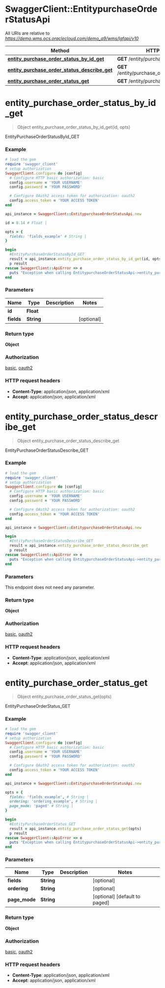 # SwaggerClient::EntitypurchaseOrderStatusApi

All URIs are relative to *https://demo.wms.ocs.oraclecloud.com/demo_a9/wms/lgfapi/v10*

Method | HTTP request | Description
------------- | ------------- | -------------
[**entity_purchase_order_status_by_id_get**](EntitypurchaseOrderStatusApi.md#entity_purchase_order_status_by_id_get) | **GET** /entity/purchase_order_status/{id} | EntityPurchaseOrderStatusById_GET
[**entity_purchase_order_status_describe_get**](EntitypurchaseOrderStatusApi.md#entity_purchase_order_status_describe_get) | **GET** /entity/purchase_order_status/describe | EntityPurchaseOrderStatusDescribe_GET
[**entity_purchase_order_status_get**](EntitypurchaseOrderStatusApi.md#entity_purchase_order_status_get) | **GET** /entity/purchase_order_status | EntityPurchaseOrderStatus_GET


# **entity_purchase_order_status_by_id_get**
> Object entity_purchase_order_status_by_id_get(id, opts)

EntityPurchaseOrderStatusById_GET



### Example
```ruby
# load the gem
require 'swagger_client'
# setup authorization
SwaggerClient.configure do |config|
  # Configure HTTP basic authorization: basic
  config.username = 'YOUR USERNAME'
  config.password = 'YOUR PASSWORD'

  # Configure OAuth2 access token for authorization: oauth2
  config.access_token = 'YOUR ACCESS TOKEN'
end

api_instance = SwaggerClient::EntitypurchaseOrderStatusApi.new

id = 8.14 # Float | 

opts = { 
  fields: 'fields_example' # String | 
}

begin
  #EntityPurchaseOrderStatusById_GET
  result = api_instance.entity_purchase_order_status_by_id_get(id, opts)
  p result
rescue SwaggerClient::ApiError => e
  puts "Exception when calling EntitypurchaseOrderStatusApi->entity_purchase_order_status_by_id_get: #{e}"
end
```

### Parameters

Name | Type | Description  | Notes
------------- | ------------- | ------------- | -------------
 **id** | **Float**|  | 
 **fields** | **String**|  | [optional] 

### Return type

**Object**

### Authorization

[basic](../README.md#basic), [oauth2](../README.md#oauth2)

### HTTP request headers

 - **Content-Type**: application/json, application/xml
 - **Accept**: application/json, application/xml



# **entity_purchase_order_status_describe_get**
> Object entity_purchase_order_status_describe_get

EntityPurchaseOrderStatusDescribe_GET



### Example
```ruby
# load the gem
require 'swagger_client'
# setup authorization
SwaggerClient.configure do |config|
  # Configure HTTP basic authorization: basic
  config.username = 'YOUR USERNAME'
  config.password = 'YOUR PASSWORD'

  # Configure OAuth2 access token for authorization: oauth2
  config.access_token = 'YOUR ACCESS TOKEN'
end

api_instance = SwaggerClient::EntitypurchaseOrderStatusApi.new

begin
  #EntityPurchaseOrderStatusDescribe_GET
  result = api_instance.entity_purchase_order_status_describe_get
  p result
rescue SwaggerClient::ApiError => e
  puts "Exception when calling EntitypurchaseOrderStatusApi->entity_purchase_order_status_describe_get: #{e}"
end
```

### Parameters
This endpoint does not need any parameter.

### Return type

**Object**

### Authorization

[basic](../README.md#basic), [oauth2](../README.md#oauth2)

### HTTP request headers

 - **Content-Type**: application/json, application/xml
 - **Accept**: application/json, application/xml



# **entity_purchase_order_status_get**
> Object entity_purchase_order_status_get(opts)

EntityPurchaseOrderStatus_GET



### Example
```ruby
# load the gem
require 'swagger_client'
# setup authorization
SwaggerClient.configure do |config|
  # Configure HTTP basic authorization: basic
  config.username = 'YOUR USERNAME'
  config.password = 'YOUR PASSWORD'

  # Configure OAuth2 access token for authorization: oauth2
  config.access_token = 'YOUR ACCESS TOKEN'
end

api_instance = SwaggerClient::EntitypurchaseOrderStatusApi.new

opts = { 
  fields: 'fields_example', # String | 
  ordering: 'ordering_example', # String | 
  page_mode: 'paged' # String | 
}

begin
  #EntityPurchaseOrderStatus_GET
  result = api_instance.entity_purchase_order_status_get(opts)
  p result
rescue SwaggerClient::ApiError => e
  puts "Exception when calling EntitypurchaseOrderStatusApi->entity_purchase_order_status_get: #{e}"
end
```

### Parameters

Name | Type | Description  | Notes
------------- | ------------- | ------------- | -------------
 **fields** | **String**|  | [optional] 
 **ordering** | **String**|  | [optional] 
 **page_mode** | **String**|  | [optional] [default to paged]

### Return type

**Object**

### Authorization

[basic](../README.md#basic), [oauth2](../README.md#oauth2)

### HTTP request headers

 - **Content-Type**: application/json, application/xml
 - **Accept**: application/json, application/xml



